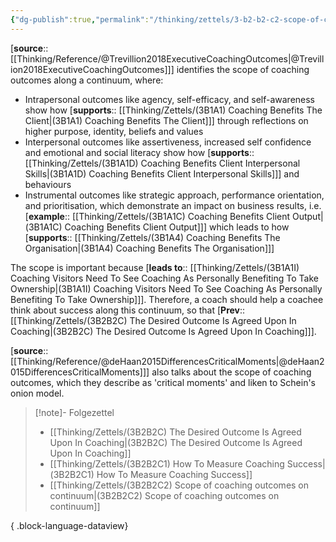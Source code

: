 ```yaml
---
{"dg-publish":true,"permalink":"/thinking/zettels/3-b2-b2-c2-scope-of-coaching-outcomes-on-continuum/","noteIcon":"","created":"2025-07-07T13:26","updated":"2025-07-25T13:26"}
---
```


[**source**:: [[Thinking/Reference/@Trevillion2018ExecutiveCoachingOutcomes\|@Trevillion2018ExecutiveCoachingOutcomes]]] identifies the scope of coaching outcomes along a continuum, where: 
- Intrapersonal outcomes like agency, self-efficacy, and self-awareness show how [**supports**:: [[Thinking/Zettels/(3B1A1) Coaching Benefits The Client\|(3B1A1) Coaching Benefits The Client]]] through reflections on higher purpose, identity, beliefs and values
- Interpersonal outcomes like assertiveness, increased self confidence and emotional and social literacy show how [**supports**:: [[Thinking/Zettels/(3B1A1D) Coaching Benefits Client Interpersonal Skills\|(3B1A1D) Coaching Benefits Client Interpersonal Skills]]] and behaviours
- Instrumental outcomes like strategic approach, performance orientation, and prioritisation, which demonstrate an impact on business results, i.e. [**example**:: [[Thinking/Zettels/(3B1A1C) Coaching Benefits Client Output\|(3B1A1C) Coaching Benefits Client Output]]] which leads to how [**supports**:: [[Thinking/Zettels/(3B1A4) Coaching Benefits The Organisation\|(3B1A4) Coaching Benefits The Organisation]]]

The scope is important because [**leads to**:: [[Thinking/Zettels/(3B1A1I) Coaching Visitors Need To See Coaching As Personally Benefiting To Take Ownership\|(3B1A1I) Coaching Visitors Need To See Coaching As Personally Benefiting To Take Ownership]]]. Therefore, a coach should help a coachee think about success along this continuum, so that [**Prev**:: [[Thinking/Zettels/(3B2B2C) The Desired Outcome Is Agreed Upon In Coaching\|(3B2B2C) The Desired Outcome Is Agreed Upon In Coaching]]]. 

[**source**:: [[Thinking/Reference/@deHaan2015DifferencesCriticalMoments\|@deHaan2015DifferencesCriticalMoments]]] also talks about the scope of coaching outcomes, which they describe as 'critical moments' and liken to Schein's onion model. 

> [!note]- Folgezettel
>  - [[Thinking/Zettels/(3B2B2C) The Desired Outcome Is Agreed Upon In Coaching\|(3B2B2C) The Desired Outcome Is Agreed Upon In Coaching]]
> - [[Thinking/Zettels/(3B2B2C1) How To Measure Coaching Success\|(3B2B2C1) How To Measure Coaching Success]]
> - [[Thinking/Zettels/(3B2B2C2) Scope of coaching outcomes on continuum\|(3B2B2C2) Scope of coaching outcomes on continuum]]
> 
{ .block-language-dataview}